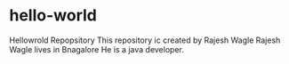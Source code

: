 # hello-world
Hellowrold Repopsitory
This repository ic created by Rajesh Wagle
Rajesh Wagle lives in Bnagalore
He is a java developer.
